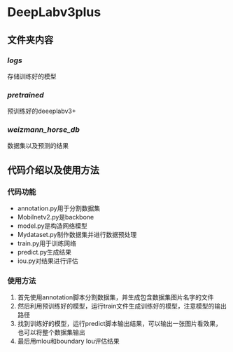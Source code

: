 # DeepLabv3plus
## 文件夹内容
### _logs_
存储训练好的模型
### _pretrained_
预训练好的deeeplabv3+
### *weizmann_horse_db*
数据集以及预测的结果
## 代码介绍以及使用方法
### 代码功能
* annotation.py用于分割数据集
* Mobilnetv2.py是backbone
* model.py是构造网络模型
* Mydataset.py制作数据集并进行数据预处理
* train.py用于训练网络
* predict.py生成结果
* iou.py对结果进行评估

### 使用方法
1.  首先使用annotation脚本分割数据集，并生成包含数据集图片名字的文件
2.  然后利用预训练好的模型，运行train文件生成训练好的模型，注意模型的输出路径
3.  找到训练好的模型，运行predict脚本输出结果，可以输出一张图片看效果，也可以将整个数据集输出
4.  最后用mIou和boundary Iou评估结果

